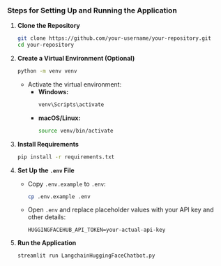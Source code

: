 ### Steps for Setting Up and Running the Application

1. **Clone the Repository**  
   ```bash
   git clone https://github.com/your-username/your-repository.git
   cd your-repository
   ```

2. **Create a Virtual Environment (Optional)**  
   ```bash
   python -m venv venv
   ```

   - Activate the virtual environment:  
     - **Windows:**  
       ```bash
       venv\Scripts\activate
       ```
     - **macOS/Linux:**  
       ```bash
       source venv/bin/activate
       ```

3. **Install Requirements**  
   ```bash
   pip install -r requirements.txt
   ```

4. **Set Up the `.env` File**  
   - Copy `.env.example` to `.env`:  
     ```bash
     cp .env.example .env
     ```
   - Open `.env` and replace placeholder values with your API key and other details:
     ```plaintext
     HUGGINGFACEHUB_API_TOKEN=your-actual-api-key
     ```

5. **Run the Application**  
   ```bash
   streamlit run LangchainHuggingFaceChatbot.py
   ```


